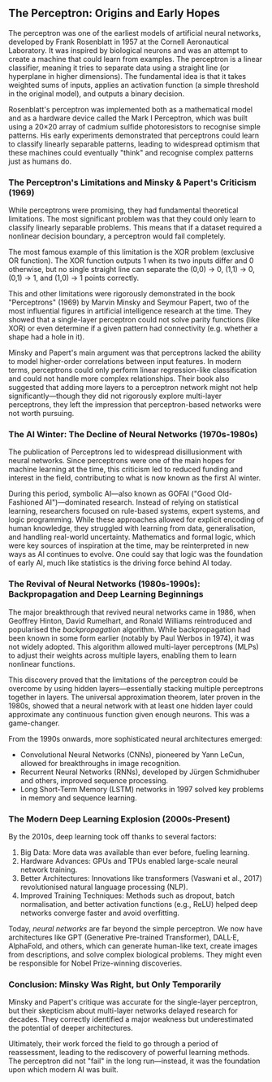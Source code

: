 
## The Perceptron: Origins and Early Hopes

The perceptron was one of the earliest models of artificial neural networks, developed
by Frank Rosenblatt in 1957 at the Cornell Aeronautical Laboratory. It was inspired by
biological neurons and was an attempt to create a machine that could learn from examples.
The perceptron is a linear classifier, meaning it tries to separate data using a straight
line (or hyperplane in higher dimensions). The fundamental idea is that it takes weighted
sums of inputs, applies an activation function (a simple threshold in the original model),
and outputs a binary decision.

Rosenblatt's perceptron was implemented both as a mathematical model and as a hardware
device called the Mark I Perceptron, which was built using a 20×20 array of cadmium sulfide
photoresistors to recognise simple patterns. His early experiments demonstrated that
perceptrons could learn to classify linearly separable patterns, leading to widespread
optimism that these machines could eventually "think" and recognise complex patterns
just as humans do.


### The Perceptron's Limitations and Minsky & Papert's Criticism (1969)

While perceptrons were promising, they had fundamental theoretical limitations. The most
significant problem was that they could only learn to classify linearly separable problems.
This means that if a dataset required a nonlinear decision boundary, a perceptron would
fail completely.

The most famous example of this limitation is the XOR problem (exclusive OR function).
The XOR function outputs 1 when its two inputs differ and 0 otherwise, but no single
straight line can separate the (0,0) → 0, (1,1) → 0, (0,1) → 1, and (1,0) → 1 points
correctly.

This and other limitations were rigorously demonstrated in the book "Perceptrons"
(1969) by Marvin Minsky and Seymour Papert, two of the most influential figures in
artificial intelligence research at the time. They showed that a single-layer perceptron
could not solve parity functions (like XOR) or even determine if a given pattern had
connectivity (e.g. whether a shape had a hole in it).

Minsky and Papert's main argument was that perceptrons lacked the ability to model
higher-order correlations between input features. In modern terms, perceptrons could
only perform linear regression-like classification and could not handle more complex
relationships. Their book also suggested that adding more layers to a perceptron
network might not help significantly—though they did not rigorously explore multi-layer
perceptrons, they left the impression that perceptron-based networks were not worth
pursuing.


### The AI Winter: The Decline of Neural Networks (1970s-1980s)

The publication of Perceptrons led to widespread disillusionment with neural networks.
Since perceptrons were one of the main hopes for machine learning at the time, this
criticism led to reduced funding and interest in the field, contributing to what
is now known as the first AI winter.

During this period, symbolic AI—also known as GOFAI ("Good Old-Fashioned AI")—dominated
research. Instead of relying on statistical learning, researchers focused on rule-based
systems, expert systems, and logic programming. While these approaches allowed for
explicit encoding of human knowledge, they struggled with learning from data, generalisation,
and handling real-world uncertainty. Mathematics and formal logic, which were key sources
of inspiration at the time, may be reinterpreted in new ways as AI continues to evolve.
One could say that logic was the foundation of early AI, much like statistics is the driving
force behind AI today.


### The Revival of Neural Networks (1980s-1990s): Backpropagation and Deep Learning Beginnings

The major breakthrough that revived neural networks came in 1986, when Geoffrey Hinton,
David Rumelhart, and Ronald Williams reintroduced and popularised the *backpropagation*
algorithm. While backpropagation had been known in some form earlier (notably by Paul Werbos
in 1974), it was not widely adopted. This algorithm allowed multi-layer perceptrons (MLPs)
to adjust their weights across multiple layers, enabling them to learn nonlinear functions.

This discovery proved that the limitations of the perceptron could be overcome by using
hidden layers—essentially stacking multiple perceptrons together in layers. The universal
approximation theorem, later proven in the 1980s, showed that a neural network with at
least one hidden layer could approximate any continuous function given enough neurons.
This was a game-changer.

From the 1990s onwards, more sophisticated neural architectures emerged:
- Convolutional Neural Networks (CNNs), pioneered by Yann LeCun, allowed for
  breakthroughs in image recognition.
- Recurrent Neural Networks (RNNs), developed by Jürgen Schmidhuber and others,
  improved sequence processing.
- Long Short-Term Memory (LSTM) networks in 1997 solved key problems in memory
  and sequence learning.


### The Modern Deep Learning Explosion (2000s-Present)

By the 2010s, deep learning took off thanks to several factors:
1. Big Data: More data was available than ever before, fueling learning.
2. Hardware Advances: GPUs and TPUs enabled large-scale neural network training.
3. Better Architectures: Innovations like transformers (Vaswani et al., 2017)
   revolutionised natural language processing (NLP).
4. Improved Training Techniques: Methods such as dropout, batch normalisation,
   and better activation functions (e.g., ReLU) helped deep networks converge
   faster and avoid overfitting.

Today, *neural networks* are far beyond the simple perceptron. We now have architectures
like GPT (Generative Pre-trained Transformer), DALL·E, AlphaFold, and others, which
can generate human-like text, create images from descriptions, and solve complex
biological problems. They might even be responsible for Nobel Prize-winning
discoveries.


### Conclusion: Minsky Was Right, but Only Temporarily

Minsky and Papert's critique was accurate for the single-layer perceptron, but
their skepticism about multi-layer networks delayed research for decades. They
correctly identified a major weakness but underestimated the potential of deeper
architectures.

Ultimately, their work forced the field to go through a period of reassessment,
leading to the rediscovery of powerful learning methods. The perceptron did not
"fail" in the long run—instead, it was the foundation upon which modern AI was built.
